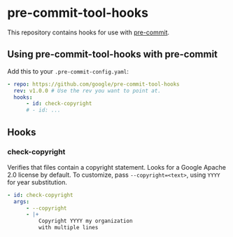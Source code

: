 # pre-commit-tool-hooks

<!--
Copyright 2020 Google LLC

Licensed under the Apache License, Version 2.0 (the "License");
you may not use this file except in compliance with the License.
You may obtain a copy of the License at

    https://www.apache.org/licenses/LICENSE-2.0

Unless required by applicable law or agreed to in writing, software
distributed under the License is distributed on an "AS IS" BASIS,
WITHOUT WARRANTIES OR CONDITIONS OF ANY KIND, either express or implied.
See the License for the specific language governing permissions and
limitations under the License.
-->

This repository contains hooks for use with [pre-commit](pre-commit.com).

## Using pre-commit-tool-hooks with pre-commit

Add this to your `.pre-commit-config.yaml`:

```yaml
- repo: https://github.com/google/pre-commit-tool-hooks
  rev: v1.0.0 # Use the rev you want to point at.
  hooks:
      - id: check-copyright
      # - id: ...
```

## Hooks

### check-copyright

Verifies that files contain a copyright statement. Looks for a Google Apache 2.0
license by default. To customize, pass `--copyright=<text>`, using `YYYY` for
year substitution.

```yaml
- id: check-copyright
  args:
      - --copyright
      - |+
          Copyright YYYY my organization
          with multiple lines

```
